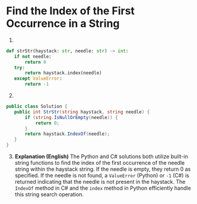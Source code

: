 # Find the Index of the First Occurrence in a String

1.
 ```python
def strStr(haystack: str, needle: str) -> int:
    if not needle:
        return 0
    try:
        return haystack.index(needle)
    except ValueError:
        return -1

```
2.
 ```csharp
public class Solution {
    public int StrStr(string haystack, string needle) {
        if (string.IsNullOrEmpty(needle)) {
            return 0;
        }
        return haystack.IndexOf(needle);
    }
}
```
3. **Explanation (English)** The Python and C# solutions both utilize built-in string functions to find the index of the first occurrence of the needle string within the haystack string.  If the needle is empty, they return 0 as specified. If the needle is not found, a `ValueError` (Python) or `-1` (C#) is returned indicating that the needle is not present in the haystack.  The `IndexOf` method in C# and the `index` method in Python efficiently handle this string search operation.
	